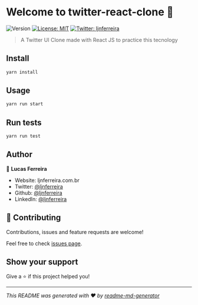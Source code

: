 # Welcome to twitter-react-clone 👋
![Version](https://img.shields.io/badge/version-1.16.0-blue.svg?cacheSeconds=2592000)
[![License: MIT](https://img.shields.io/badge/License-MIT-yellow.svg)](#)
[![Twitter: ljnferreira](https://img.shields.io/twitter/follow/ljnferreira.svg?style=social)](https://twitter.com/ljnferreira)

> A Twitter UI Clone made with React JS to practice this tecnology  

## Install

```sh
yarn install
```

## Usage

```sh
yarn run start
```

## Run tests

```sh
yarn run test
```

## Author

👤 **Lucas Ferreira**

* Website: ljnferreira.com.br
* Twitter: [@ljnferreira](https://twitter.com/ljnferreira)
* Github: [@ljnferreira](https://github.com/ljnferreira)
* LinkedIn: [@ljnferreira](https://linkedin.com/in/ljnferreira)

## 🤝 Contributing

Contributions, issues and feature requests are welcome!

Feel free to check [issues page](https://github.com/ljnferreira/twitter-react-clone/issues). 

## Show your support

Give a ⭐️ if this project helped you!


***
_This README was generated with ❤️ by [readme-md-generator](https://github.com/kefranabg/readme-md-generator)_